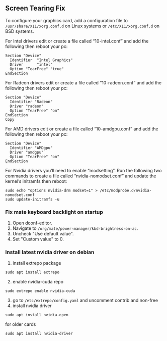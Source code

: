 ## Screen Tearing Fix

To configure your graphics card, add a configuration file to `/usr/share/X11/xorg.conf.d` on Linux systems or `/etc/X11/xorg.conf.d` on BSD systems.

For Intel drivers edit or create a file called “10-intel.conf” and add the following then reboot your pc:

```
Section "Device"
  Identifier  "Intel Graphics"
  Driver      "intel"
  Option "TearFree" "true"
EndSection
```
For Radeon drivers edit or create a file called “10-radeon.conf” and add the following then reboot your pc:

```
Section "Device"
  Identifier "Radeon"
  Driver "radeon"
  Option "TearFree" "on"
EndSection
Copy
```
For AMD drivers edit or create a file called “10-amdgpu.conf” and add the following then reboot your pc:

```
Section "Device"
  Identifier "AMDgpu"
  Driver "amdgpu"
  Option "TearFree" "on"
EndSection
```
For Nvidia drivers you’ll need to enable “modsetting”. Run the following two commands to create a file called “nvidia-nomodset.conf” and update the kernel’s initramfs then reboot:

```
sudo echo "options nvidia-drm modset=1" > /etc/modprobe.d/nvidia-nomodset.conf
sudo update-initramfs -u
```
### Fix mate keyboard backlight on startup 

1. Open dconf-editor.
2. Navigate to `/org/mate/power-manager/kbd-brightness-on-ac`.
3. Uncheck "Use default value".
4. Set "Custom value" to 0.

### Install latest nvidia driver on debian
1. install extrepo package
```
sudo apt install extrepo
```
2. enable nvidia-cuda repo
```
sudo extrepo enable nvidia-cuda
```
3. go to `/etc/extrepo/config.yaml` and uncomment contrib and non-free
4. install nvidia driver 
```
sudo apt install nvidia-open
```
for older cards
```
sudo apt install nvidia-driver
```
